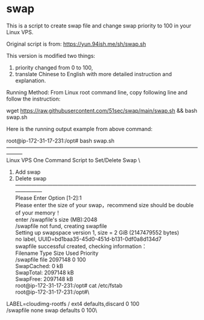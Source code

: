 # swap
This is a script to create swap file and change swap priority to 100 in your Linux VPS.


Original script is from: https://yun.94ish.me/sh/swap.sh

This version is modified two things:
1. priority changed from 0 to 100, 
2. translate Chinese to English with more detailed instruction and explanation. 

Running Method: 
From Linux root command line, copy following line and follow the instruction:

wget https://raw.githubusercontent.com/51sec/swap/main/swap.sh && bash swap.sh


Here is the running output example from above command:


root@ip-172-31-17-231:/opt# bash swap.sh \
——————————————————————————————————————— \
Linux VPS One Command Script to Set/Delete Swap \
1. Add swap
2. Delete swap
———————————————————————————————————————\
Please Enter Option [1-2]:1\
Please enter the size of your swap，recommend size should be double of your memory！\
enter /swapfile's size (MB):2048\
/swapfile not fund, creating swapfile\
Setting up swapspace version 1, size = 2 GiB (2147479552 bytes)\
no label, UUID=bd1baa35-45d0-451d-b131-0df0a8d134d7\
swapfile successful created, checking information：\
Filename                                Type            Size    Used    Priority\
/swapfile                               file            2097148 0       100\
SwapCached:            0 kB\
SwapTotal:       2097148 kB\
SwapFree:        2097148 kB\
root@ip-172-31-17-231:/opt# cat /etc/fstab\
root@ip-172-31-17-231:/opt#\

LABEL=cloudimg-rootfs   /        ext4   defaults,discard        0 100\
/swapfile none swap defaults 0 100\

